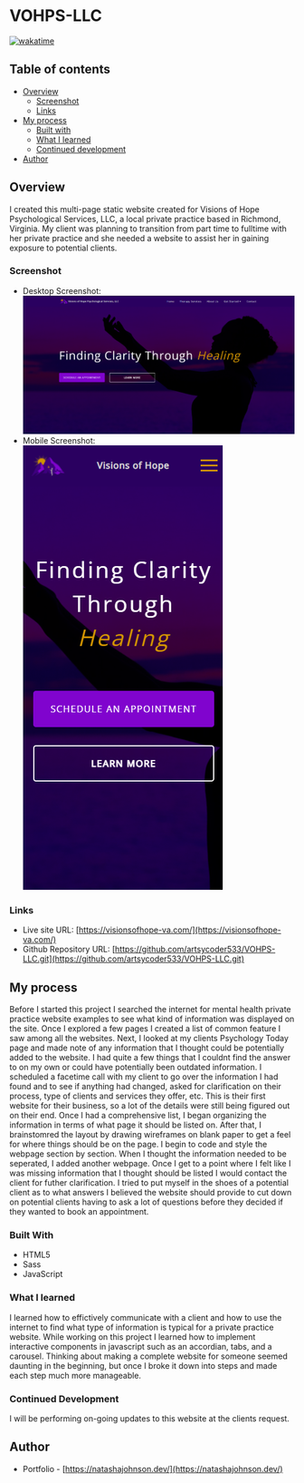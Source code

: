 # VOHPS-LLC

[![wakatime](https://wakatime.com/badge/github/artsycoder533/VOHPS-LLC.svg)](https://wakatime.com/badge/github/artsycoder533/VOHPS-LLC)

##  Table of contents

- [Overview](#overview)
  - [Screenshot](#screenshot)
  - [Links](#links)
- [My process](#my-process)
  - [Built with](#built-with)
  - [What I learned](#what-i-learned)
  - [Continued development](#continued-development)
- [Author](#author)

## Overview

I created this multi-page static website created for Visions of Hope Psychological Services, LLC, a local private practice based in Richmond, Virginia.  My client was planning to transition from part time to fulltime with her private practice and she needed a website to assist her in gaining exposure to potential clients.

### Screenshot

- Desktop Screenshot: ![Desktop Screenshot](assets/images/vohps.png)
- Mobile Screenshot: ![Mobile Screenshot](assets/images/vohps_mobile.png)

### Links

- Live site URL: [https://visionsofhope-va.com/](https://visionsofhope-va.com/)
- Github Repository URL: [https://github.com/artsycoder533/VOHPS-LLC.git](https://github.com/artsycoder533/VOHPS-LLC.git)

## My process

Before I started this project I searched the internet for mental health private practice website examples to see what kind of information was displayed on the site.  Once I explored a few pages I created a list of common feature I saw among all the websites.  Next, I looked at my clients Psychology Today page and made note of any information that I thought could be potentially added to the website.  I had quite a few things that I couldnt find the answer to on my own or could have potentially been outdated information.  I scheduled a facetime call with my client to go over the information I had found and to see if anything had changed, asked for clarification on their process, type of clients and services they offer, etc.  This is their first website for their business, so a lot of the details were still being figured out on their end.  Once I had a comprehensive list, I began organizing the information in terms of what page it should be listed on.  After that, I brainstomred the layout by drawing wireframes on blank paper to get a feel for where things should be on the page.  I begin to code and style the webpage section by section.  When I thought the information needed to be seperated, I added another webpage.  Once I get to a point where I felt like I was missing information that I thought should be listed I would contact the client for futher clarification.  I tried to put myself in the shoes of a potential client as to what answers I believed the website should provide to cut down on potential clients having to ask a lot of questions before they decided if they wanted to book an appointment.  

### Built With

- HTML5
- Sass
- JavaScript

### What I learned

I learned how to effictively communicate with a client and how to use the internet to find what type of information is typical for a private practice website.  While working on this project I learned how to implement interactive components in javascript such as an accordian, tabs, and a carousel.  Thinking about making a complete website for someone seemed daunting in the beginning, but once I broke it down into steps and made each step much more manageable.

### Continued Development

I will be performing on-going updates to this website at the clients request.

## Author

- Portfolio - [https://natashajohnson.dev/](https://natashajohnson.dev/)